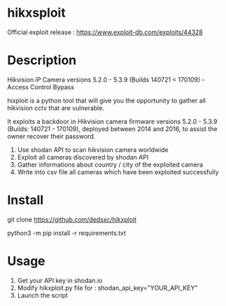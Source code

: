# hikxsploit

Official exploit release : https://www.exploit-db.com/exploits/44328

# Description
Hikvision IP Camera versions 5.2.0 - 5.3.9 (Builds 140721 < 170109) - Access Control Bypass

hixploit is a python tool that will give you the opportunity to gather all hikvision cctv that are vulnerable. 

It exploits a backdoor in Hikvision camera firmware versions 5.2.0 - 5.3.9 (Builds: 140721 - 170109), deployed between 2014 and 2016, to assist the owner recover their password.

1. Use shodan API to scan hikvision camera worldwide
2. Exploit all cameras discovered by shodan API
3. Gather informations about country / city of the exploited camera
5. Write into csv file all cameras which have been exploited successfully

# Install
git clone https://github.com/dedsxc/hikxploit

python3 -m pip install -r requirements.txt

# Usage
1. Get your API key in shodan.io
2. Modify hikxploit.py file for : shodan_api_key="YOUR_API_KEY"
3. Launch the script
